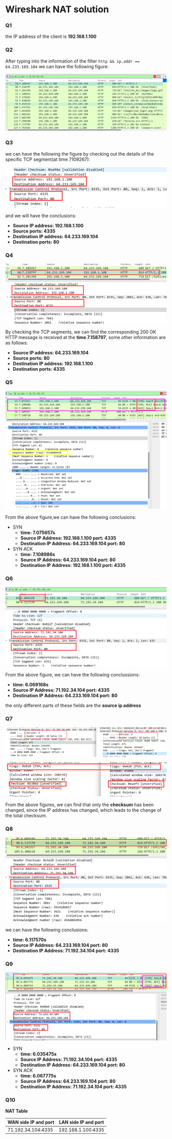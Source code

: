 # Wireshark NAT  solution

### Q1

the IP address of the client is **192.168.1.100**

### Q2

After typing into the information of the filter `http && ip.addr == 64.233.169.104` we can have the following figure:

![](imgs/img1.png)

### Q3

we can have the following the figure by checking out the details of the specific TCP segment(at time 7109267):

![](imgs/img2.png)

and we will have the conclusions:

- **Source IP address: 192.168.1.100**
- **Source ports: 4335**
- **Destination IP address: 64.233.169.104**
- **Destination ports: 80**

### Q4

![](imgs/img3.png)

By checking the TCP segments, we can find the corresponding 200 OK HTTP message is received at the **time 7.158797**, some other information are as follows:

- **Source IP address: 64.233.169.104**
- **Source ports: 80**
- **Destination IP address: 192.168.1.100**
- **Destination ports: 4335**

### Q5

![](imgs/img4.png)

From the above figure,we can have the following conclusions:

- SYN 
  - **time: 7.075657s**
  - **Source IP Address: 192.168.1.100 port: 4335**
  - **Destination IP Address: 64.233.169.104 port: 80**
- SYN ACK 
  - **time: 7.108986s**
  - **Source  IP Address: 64.233.169.104 port: 80**
  - **Destination IP Address: 192.168.1.100 port: 4335**

### Q6

![](imgs/img5.png)

From the above figure, we can have the following conclussions:

- **time: 6.069168s**
- **Source IP Address: 71.192.34.104 port: 4335**
- **Destination IP Address: 64.233.169.104 port: 80**

the only different parts of these fields are the **source ip address**

### Q7

![](imgs/img6.png)

![](imgs/img7.png)

From the above figures, we can find that only the **checksum** has been changed, since the IP address has changed, which leads to the change of the total checksum.

### Q8

![](imgs/img8.png)

we can have the following conclusions:

- **time: 6.117570s**
- **Source IP Address: 64.233.169.104 port: 80**
- **Destination IP Address: 71.192.34.104 port: 4335**

### Q9

![](imgs/img9.png)

- SYN 
  - **time: 6.035475s**
  - **Source IP Address: 71.192.34.104 port: 4335**
  - **Destination IP Address: 64.233.169.104 port: 80**
- SYN ACK 
  - **time: 6.067775s**
  - **Source  IP Address: 64.233.169.104 port: 80**
  - **Destination IP Address:  71.192.34.104 port: 4335**

### Q10

**NAT Table**

| WAN side IP and port | LAN side IP and port |
| -------------------- | -------------------- |
| 71.192.34.104:4335   | 192.168.1.100:4335   |

